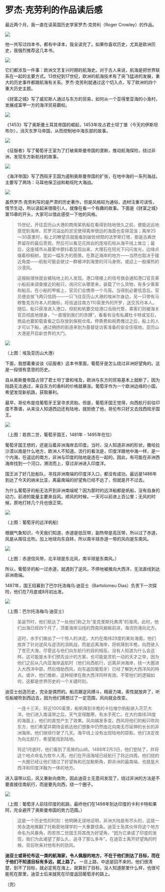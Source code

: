 # 罗杰·克劳利的作品读后感

最近两个月，我一直在读英国历史学家罗杰·克劳利（Roger Crowley）的作品。

![](https://cdn.beekka.com/blogimg/asset/201901/bg2019011701.jpg)

他一共写过四本书，都有中译本，我全读完了。如果你喜欢历史，尤其是欧洲历史，我强烈推荐这几本书。

![](https://cdn.beekka.com/blogimg/asset/201901/bg2019011702.jpg)

它们都涉及一件事：欧洲文艺复兴时期的航海史。对于古人来说，航海是把世界联系在一起的主要方式。13世纪到17世纪，欧洲的航海技术有了突飞猛进的发展，重大的历史事件都跟航海有关系。罗杰·克劳利就通过这个切入点，写了欧洲的四个重大历史主题。

《财富之城》写了威尼斯人通过与东方的贸易，如何从一个亚得里亚海的小渔村，发展成富甲一方的海洋贸易霸权。

![](https://cdn.beekka.com/blogimg/asset/201901/bg2019011703.jpg)

《1453》写了奥斯曼土耳其帝国的崛起，1453年攻占君士坦丁堡（今天的伊斯坦布尔），消灭东罗马帝国，从而控制地中海东部的故事。

![](https://cdn.beekka.com/blogimg/asset/201901/bg2019011704.jpg)

《征服者》写了葡萄牙王室为了打破奥斯曼帝国的垄断，推动航海探险，绕过非洲，发现东方新航线的故事。

![](https://cdn.beekka.com/blogimg/asset/201901/bg2019011705.jpg)

《海洋帝国》写了西班牙王国为遏制奥斯曼帝国的扩张，在地中海的一系列海战，主要写了两场：马耳他保卫战和勒班陀大海战。

![](https://cdn.beekka.com/blogimg/asset/201901/bg2019011706.jpg)

虽然罗杰·克劳利写的是严肃的历史著作，但是风格较为通俗，选材注重可读性，情节生动，所以读起来很吸引人，就像在看一个有趣的故事。下面是《财富之城》第15章的开头，大家可以借此感受一下他的风格。

> 15世纪，开往亚历山大港的商用桨帆船在看得到陆地很久之前，便能远远地感觉到海岸。尼罗河溢出的淤泥使得离岸很远的海面也变得混浊；离岸25～30英里时，船上的瞭望员就能看到破败倾颓的法罗斯灯塔，那是古典世界留存的最后奇观，然后可以看见花岗岩的庞培石柱从海平线上耸立；最后，这座城市从晨雾中颤抖着显现出来，大理石在阳光下闪闪发光，边缘点缀着棕榈树，犹如一幅东方的图景。在靠近海岸的地方——当然也取决于接近角度——航船可能会驶过一群被冲到海里的河马身侧，或迎上一股燥热的沙漠风。
>  
> 这艘船很快就会被陆地上的人发现。港口塔楼上的信号旗会通知港口官员乘小船前来调查接近的船只，询问它从哪里来，装载了什么货物，有多少乘客和船员。在小船的甲板上，官员们会携带一个鸟笼。当得到必要信息后，官员便会放飞两只信鸽——一只飞往亚历山大港的埃米尔身边，另一只带有马穆鲁克苏丹本人的徽标，将信送往南方110英里外的开罗，送交苏丹本人。随后，船只获准进入港口，但舵和帆要交给港口当局代管，乘客们则被海关官员彻底地搜身，“一直搜到我们的赤膊”，看看有没有私藏杜卡特或宝石，商品也要卸载查看之后存放到保税仓库。停靠费和税费缴过之后，船上的人才可以下船，通过拥挤的街道来到为基督徒访客准备的安全住宿地。亚历山大港是开启新世界的大门。

![](https://cdn.beekka.com/blogimg/asset/201901/bg2019011714.jpg)

（上图：埃及亚历山大港）

下面，我想着重谈谈《征服者》这本书里面，葡萄牙是怎么绕过非洲好望角的。这是一段很有意思的历史。

自从奥斯曼帝国占领了君士坦丁堡和埃及，欧洲与东方的贸易基本上就断了，因为陆路无法通过，来自东方的香料的价格就暴涨。葡萄牙作为一个欧洲边缘的小国，希望发现新航路，获取暴利。

最早，哥伦布是找葡萄牙王室寻求资助。但是，葡萄牙国王觉得，向西航行前往印度不靠谱，从来没人知道西边还有陆地，就拒绝了他，哥伦布只好又去找西班牙国王。

![](https://cdn.beekka.com/blogimg/asset/201901/bg2019011708.jpg)

（上图：若昂二世，葡萄牙国王，1481年 - 1495年在位）

葡萄牙国王想的，还是沿着非洲海岸去印度。当时，没人知道非洲的形状，撒哈拉沙漠以南是什么地方，欧洲人不知道。流行的看法是，印度洋跟地中海一样，是一个内海，在遥远的南方，非洲与印度的陆地是连在一起的。因此，有可能在非洲西海岸找到一个河口，溯流而上，穿过非洲进入印度洋。

国王派了好几批船队，寻找非洲南端的印度洋入口，都没有成功。最远是1486年到达了今天的纳米比亚，离最南端的好望角已经不远了，但就是开不过去。

为什么葡萄牙的船无法开到非洲南端呢？因为那时的远洋船都是帆船，没有自身的动力，前进的能量主要来自风。顺风的时候，一天可以前进上百公里；无风的时候，原地打转几个月也很正常。

![](https://cdn.beekka.com/blogimg/asset/201901/bg2019011709.jpg)

（上图：葡萄牙的远洋帆船）

根据气象知识，今天我们知道，赤道是低压带，副热带是高压带，所以过了赤道，风是从南往北吹。加上地球向东自转，所以南半球赤道一带的风向是东南风。

![](https://cdn.beekka.com/blogimg/asset/201901/bg2019011710.jpg)

（上图：赤道信风带，北半球是东北风，南半球是东南风。）

所以，葡萄牙的船一过赤道，就遇到了逆风，不停地被推向大西洋，无法直线到达非洲南端。

1487年，国王招募到了巴尔托洛梅乌·迪亚士（Bartolomeu Dias）负责下一次探险，他们在7月底或8月初出发。

![](https://cdn.beekka.com/blogimg/asset/201901/bg2019011711.jpg)

（上图：巴尔托洛梅乌·迪亚士）

> 圣诞节时，他们抵达了一处他们称之为“圣克里斯托弗湾”的海湾。此时，他们出海已经四个月了，顶着海岸沿线的西南风蜿蜒前进，海流则涌向北方。
> 
> 这时，水手们做出了一个惊人的决定。大约在南纬29度的某处海面，他们放弃了针对逆风与逆流的消耗战，而是远离海岸，将帆降到半桅，向西驶入了苍茫大海，尽管这与他们向东航行的目的相反。没有人知道为什么会这样。这可能是水手们预先设计的方案，也可能是灵机一动的天才之举，因为他们之前从几内亚海岸返航时（他们向西航行，远离非洲海岸，绕一大圈进入大西洋中部，然后借助西风，向东返回葡萄牙）已经了解到大西洋风的特点。或许，他们推断，这种规律在南大西洋同样有效。不管他们的逻辑如何，这都是世界历史的一个关键时刻。

迪亚士创造历史，完全是偶然的。船员跟逆风搏斗，精疲力竭，索性就放弃了，听任船被吹到西边去，因为他们猜想过了一定范围，风向就会改变。

> 一连十三天，将近1000英里，船帆降到半桅的卡拉维尔帆船驶入茫茫大洋。他们进入南温带之后，天气变得酷寒。有水手死亡。在大约南纬38度的海面上，他们的直觉产生了效果。风向越发多变。西风将他们的船只吹向东方，他们希望并期待会抵达他们想象中仍然由北向南无尽延伸的长长的非洲海岸。他们继续行驶了几天。海平线上没有出现陆地的踪影。他们决定改为向北航行，希望能找到陆地。
> 
> 将近1月底时，他们看到了高耸的山岭。1488年2月3日，他们登陆了，并将这个地点命名为牧牛人湾。他们在开阔海域已经航行了将近四周。他们绕的一大圈已经让他们错过了好望角和厄加勒斯角，即非洲的最南端，也就是大西洋和印度洋融为一体的地方。

进入温带以后，风又重新向南吹，因此迪亚士无意间发现了，绕过非洲的方法是不要直接往南航行，而是要先向西，绕一个圈子。

![](https://cdn.beekka.com/blogimg/asset/201901/bg2019011712.gif)

（上图：葡萄牙人前往印度的航路，最终他们在1498年到达印度的卡利卡特和果阿，完全避开了奥斯曼帝国的势力范围。）

> 这是一个历史性的时刻：他明确无误地证明，非洲大陆是有尽头的，这就一劳永逸地推翻了托勒密地理学的一大重要信条。迪亚士及其伙伴将这个地方命名为风暴角，而若昂二世国王将其改为好望角，“因为它承诺了印度的发现，我们为此渴望了那么久，追寻了那么多年”。在迪亚士离开好望角的时候，背后吹来对他有利的劲风。

**迪亚士或哥伦布这一类的航海家，令人佩服的地方，不在于他们到达了目标，而在于他们不知道目标有多远，就上路了。** 一旦上路，中途是回不来的。他们很清楚，到不了目标，就必定死在海上，就算到了目标，没人知道那里什么样，也很可能死在那里，迪亚士后来就死在印度返回葡萄牙的路上。

（完）

